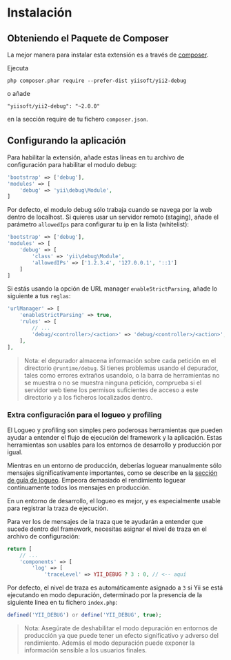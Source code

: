 Instalación
===========

## Obteniendo el Paquete de Composer

La mejor manera para instalar esta extensión es a través de [composer](https://getcomposer.org/download/).

Ejecuta

```
php composer.phar require --prefer-dist yiisoft/yii2-debug
```

o añade

```
"yiisoft/yii2-debug": "~2.0.0"
```

en la sección require de tu fichero `composer.json`.


## Configurando la aplicación

Para habilitar la extensión, añade estas lineas en tu archivo de configuración para habilitar el modulo debug:

```php
'bootstrap' => ['debug'],
'modules' => [
    'debug' => 'yii\debug\Module',
]
```

Por defecto, el modulo debug sólo trabaja cuando se navega por la web dentro de localhost. Si quieres usar un servidor remoto (staging), añade el parámetro `allowedIps`  para configurar tu ip en la lista (whitelist):

```php
'bootstrap' => ['debug'],
'modules' => [
    'debug' => [
        'class' => 'yii\debug\Module',
        'allowedIPs' => ['1.2.3.4', '127.0.0.1', '::1']
    ]
]
```

Si estás usando la opción de URL manager `enableStrictParsing`, añade lo siguiente a tus `reglas`:

```php
'urlManager' => [
    'enableStrictParsing' => true,
    'rules' => [
        // ...
        'debug/<controller>/<action>' => 'debug/<controller>/<action>',
    ],
],
```

> Nota: el depurador almacena información sobre cada petición en el directorio `@runtime/debug`. Si tienes problemas
usando el depurador, tales como errores extraños usandolo, o la barra de herramientas no se muestra o no se muestra ninguna petición,
comprueba si el servidor web tiene los permisos suficientes de acceso a este directorio y a los ficheros localizados
dentro.


### Extra configuración para el logueo y profiling

El Logueo y profiling son simples pero poderosas herramientas que pueden ayudar a entender el flujo de ejecución
del framework y la aplicación. Estas herramientas son usables para los entornos de desarrollo y producción por igual.

Mientras en un entorno de producción, deberías loguear manualmente sólo mensajes significativamente importantes,
como se describe en la [sección de guía de logueo](https://github.com/yiisoft/yii2/blob/master/docs/guide-es/runtime-logging.md). Empeora demasiado el rendimiento loguear continuamente todos los mensajes en producción.

En un entorno de desarrollo, el logueo es mejor, y es especialmente usable para registrar la traza de ejecución.

Para ver los de mensajes de la traza que te ayudarán a entender que sucede dentro del framework, necesitas
asignar el nivel de traza en el archivo de configuración:

```php
return [
    // ...
    'components' => [
        'log' => [
            'traceLevel' => YII_DEBUG ? 3 : 0, // <-- aquí
```

Por defecto, el nivel de traza es automáticamente asignado a `3` si Yii se está ejecutando en modo depuración,
determinado por la presencia de la siguiente linea en tu fichero `index.php`:

```php
defined('YII_DEBUG') or define('YII_DEBUG', true);
```

> Nota: Asegúrate de deshabilitar el modo depuración en entornos de producción ya que puede tener un efecto significativo
y adverso del rendimiento. Además el modo depuración puede exponer la información sensible a los usuarios finales.

